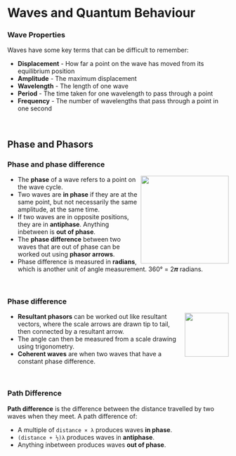 # Waves and Quantum Behaviour

### Wave Properties
Waves have some key terms that can be difficult to remember:
- **Displacement** - How far a point on the wave has moved from its equilibrium position
- **Amplitude** - The maximum displacement
- **Wavelength** - The length of one wave
- **Period** - The time taken for one wavelength to pass through a point
- **Frequency** - The number of wavelengths that pass through a point in one second

<br>

## Phase and Phasors

### Phase and phase difference
<img src="https://user-images.githubusercontent.com/90699946/172551148-ce5f0555-4b62-4374-bf99-6d8a0a763c83.png" align="right" width="200px"/>

- The **phase** of a wave refers to a point on the wave cycle.
- Two waves are **in phase** if they are at the same point, but not necessarily the same amplitude, at the same time.
- If two waves are in opposite positions, they are in **antiphase**. Anything inbetween is **out of phase**.
- The **phase difference** between two waves that are out of phase can be worked out using **phasor arrows**.
- Phase difference is measured in **radians**, which is another unit of angle measurement. 360° = 2𝝅 radians.

<br clear="right"/>

### Phase difference
<img src="https://user-images.githubusercontent.com/90699946/172553848-cf1cda0e-4884-412a-a54c-8f2f966faa66.png" align="right" width="100px"/>

- **Resultant phasors** can be worked out like resultant vectors, where the scale arrows are drawn tip to tail, then connected by a resultant arrow.
- The angle can then be measured from a scale drawing using trigonometry.
- **Coherent waves** are when two waves that have a constant phase difference.

<br clear="right"/>

### Path Difference
**Path difference** is the difference between the distance travelled by two waves when they meet. A path difference of:
- A multiple of ```distance × λ``` produces waves **in phase**.
- ```(distance + ½)λ``` produces waves in **antiphase**.
- Anything inbetween produces waves **out of phase**.




















